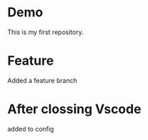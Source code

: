 # Demo

This is my first repository.

# Feature
Added a feature branch

# After clossing Vscode
added to config